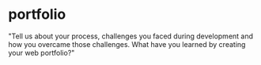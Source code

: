 # portfolio

"Tell us about your process, challenges you faced during development and how you overcame those challenges. What have you learned by creating your web portfolio?" 